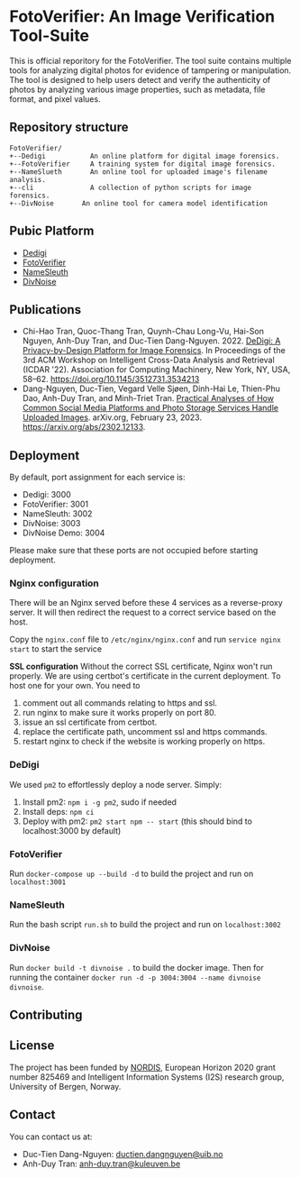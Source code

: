 # FotoVerifier: An Image Verification Tool-Suite
This is official reporitory for the FotoVerifier. The tool suite contains multiple tools for analyzing digital photos for evidence of tampering or manipulation. The tool is designed to help users detect and verify the authenticity of photos by analyzing various image properties, such as metadata, file format, and pixel values.

## Repository structure
```
FotoVerifier/
+--Dedigi		    An online platform for digital image forensics.     
+--FotoVerifier 	A training system for digital image forensics.       
+--NameSlueth		An online tool for uploaded image's filename analysis.	
+--cli        		A collection of python scripts for image forensics.
+--DivNoise       An online tool for camera model identification
```

## Pubic Platform
* [Dedigi](https://dedigi.fotoverifier.eu/)
* [FotoVerifier](https://www.fotoverifier.eu/)
* [NameSleuth](https://namesleuth.fotoverifier.eu/)
* [DivNoise](https://divnoise.fotoverifier.eu/)

## Publications
* Chi-Hao Tran, Quoc-Thang Tran, Quynh-Chau Long-Vu, Hai-Son Nguyen, Anh-Duy Tran, and Duc-Tien Dang-Nguyen. 2022. [DeDigi: A Privacy-by-Design Platform for Image Forensics](https://dl.acm.org/doi/10.1145/3512731.3534213). In Proceedings of the 3rd ACM Workshop on Intelligent Cross-Data Analysis and Retrieval (ICDAR '22). Association for Computing Machinery, New York, NY, USA, 58–62. https://doi.org/10.1145/3512731.3534213
* Dang-Nguyen, Duc-Tien, Vegard Velle Sjøen, Dinh-Hai Le, Thien-Phu Dao, Anh-Duy Tran, and Minh-Triet Tran. [Practical Analyses of How Common Social Media Platforms and Photo Storage Services Handle Uploaded Images](https://arxiv.org/abs/2302.12133). arXiv.org, February 23, 2023. https://arxiv.org/abs/2302.12133. 

## Deployment
By default, port assignment for each service is:
- Dedigi: 3000
- FotoVerifier: 3001
- NameSleuth: 3002
- DivNoise: 3003
- DivNoise Demo: 3004

Please make sure that these ports are not occupied before starting deployment.

### Nginx configuration
There will be an Nginx served before these 4 services as a reverse-proxy server. It will then redirect the request to a correct service based on the host.

Copy the `nginx.conf` file to `/etc/nginx/nginx.conf` and run `service nginx start` to start the service

**SSL configuration**
Without the correct SSL certificate, Nginx won't run properly. We are using certbot's certificate in the current deployment. To host one for your own. You need to 
1. comment out all commands relating to https and ssl. 
2. run nginx to make sure it works properly on port 80. 
3. issue an ssl certificate from certbot.
4. replace the certificate path, uncomment ssl and https commands.
5. restart nginx to check if the website is working properly on https.

### DeDigi
We used `pm2` to effortlessly deploy a node server. Simply:
1. Install pm2: `npm i -g pm2`, sudo if needed
2. Install deps: `npm ci`
3. Deploy with pm2: `pm2 start npm -- start` (this should bind to localhost:3000 by default)

### FotoVerifier
Run `docker-compose up --build -d` to build the project and run on `localhost:3001`

### NameSleuth
Run the bash script `run.sh` to build the project and run on `localhost:3002`

### DivNoise
Run `docker build -t divnoise .` to build the docker image. Then for running the container `docker run -d -p 3004:3004 --name divnoise divnoise`.

## Contributing

## License
The project has been funded by [NORDIS](https://nordishub.eu/), European Horizon 2020 grant number 825469 and
Intelligent Information Systems (I2S) research group, University of Bergen, Norway.

## Contact
You can contact us at:
* Duc-Tien Dang-Nguyen: [ductien.dangnguyen@uib.no](ductien.dangnguyen@uib.no)
* Anh-Duy Tran: [anh-duy.tran@kuleuven.be](anh-duy.tran@kuleuven.be)
